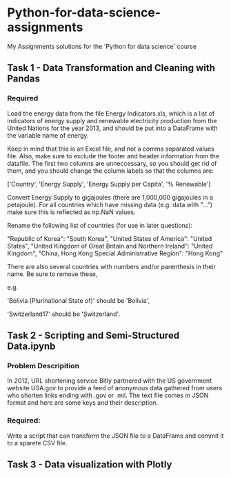 # Python-for-data-science-assignments
My Assignments solutions for the 'Python for data science' course
## Task 1 - Data Transformation and Cleaning with Pandas

### Required 
Load the energy data from the file Energy Indicators.xls, which is a list of indicators of energy supply and renewable electricity production from the United Nations for the year 2013, and should be put into a DataFrame with the variable name of energy.

Keep in mind that this is an Excel file, and not a comma separated values file. Also, make sure to exclude the footer and header information from the datafile. The first two columns are unneccessary, so you should get rid of them, and you should change the column labels so that the columns are:

['Country', 'Energy Supply', 'Energy Supply per Capita', '% Renewable']

Convert Energy Supply to gigajoules (there are 1,000,000 gigajoules in a petajoule). For all countries which have missing data (e.g. data with "...") make sure this is reflected as np.NaN values.

Rename the following list of countries (for use in later questions):

"Republic of Korea": "South Korea",
"United States of America": "United States",
"United Kingdom of Great Britain and Northern Ireland": "United Kingdom",
"China, Hong Kong Special Administrative Region": "Hong Kong"

There are also several countries with numbers and/or parenthesis in their name. Be sure to remove these,

e.g.

'Bolivia (Plurinational State of)' should be 'Bolivia',

'Switzerland17' should be 'Switzerland'.

## Task 2 - Scripting and Semi-Structured Data.ipynb

### Problem Descripition
In 2012, URL shortening service Bitly partnered with the US government website USA.gov to provide a feed of anonymous data gathered from users who shorten links ending with .gov or .mil.
The text file comes in JSON format and here are some keys and their description. 

### Required:
Write a script that can transform the JSON file to a DataFrame and commit it to a sparete CSV file.

## Task 3 - Data visualization with Plotly



